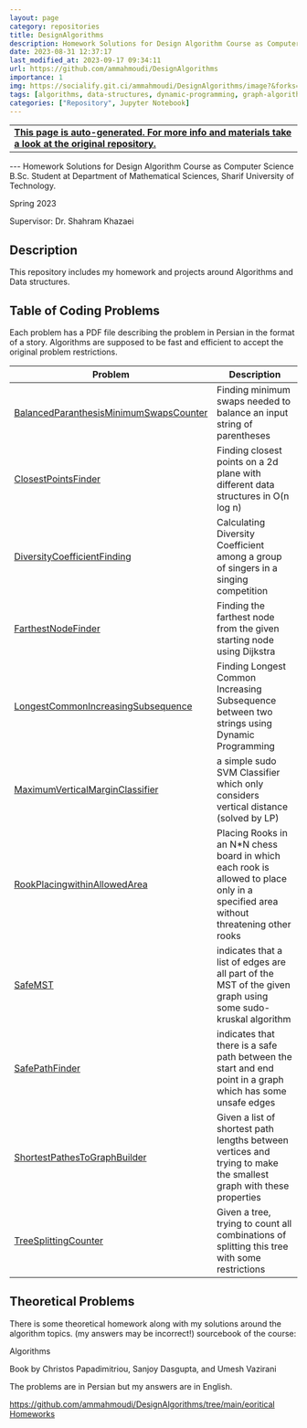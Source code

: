 ```yaml
---
layout: page
category: repositories
title: DesignAlgorithms
description: Homework Solutions for Design Algorithm Course as Computer Science B.Sc. Student at Department of Mathematical Sciences, Sharif University of Technology
date: 2023-08-31 12:37:17 
last_modified_at: 2023-09-17 09:34:11 
url: https://github.com/ammahmoudi/DesignAlgorithms
importance: 1
img: https://socialify.git.ci/ammahmoudi/DesignAlgorithms/image?&forks=1&issues=1&language=1&name=1&owner=1&stargazers=1&theme=Light
tags: [algorithms, data-structures, dynamic-programming, graph-algorithms, greedy-algorithms, linear-programming, recursive-backtracking-algorithm]
categories: ["Repository", Jupyter Notebook]
---
```

<div id="open-in-github" > <table class="table-cv list-group-table"> <tbody> <tr>    <td class="list-group-name"><b>   <a href="https://github.com/ammahmoudi/DesignAlgorithms" rel="external nofollow noopener" target="_blank"><i class="fa-brands fa-github"></i> This page is auto-generated. For more info and materials take a look at the original repository.</a> </b></td></tr> </tbody> </table></div>
---
Homework Solutions for Design Algorithm Course as Computer Science B.Sc. Student at Department of Mathematical Sciences, Sharif University of Technology.

Spring 2023

Supervisor: Dr. Shahram Khazaei


## Description
This repository includes my homework and projects around Algorithms and Data structures.

## Table of Coding Problems
Each problem has a PDF file describing the problem in Persian in the format of a story.
Algorithms are supposed to be fast and efficient to accept the original problem restrictions.

| Problem | Description |
| --- | --- |
| [BalancedParanthesisMinimumSwapsCounter](https://github.com/ammahmoudi/DesignAlgorithms/tree/main/BalancedParanthesisMinimumSwapsCounter) | Finding minimum swaps needed to balance an input string of parentheses |
| [ClosestPointsFinder](https://github.com/ammahmoudi/DesignAlgorithms/tree/main/ClosestPointsFinder) |Finding closest points on a 2d plane with different data structures in O(n log n) |
| [DiversityCoefficientFinding](https://github.com/ammahmoudi/DesignAlgorithms/tree/main/DiversityCoefficientFinding) | Calculating Diversity Coefficient among a group of singers in a singing competition |
| [FarthestNodeFinder](https://github.com/ammahmoudi/DesignAlgorithms/tree/main/FarthestNodeFinder) | Finding the farthest node from the given starting node using Dijkstra |
| [LongestCommonIncreasingSubsequence](https://github.com/ammahmoudi/DesignAlgorithms/tree/main/LongestCommonIncreasingSubsequence) | Finding Longest Common Increasing Subsequence between two strings using Dynamic Programming |
| [MaximumVerticalMarginClassifier](https://github.com/ammahmoudi/DesignAlgorithms/tree/main/MaximumVerticalMarginClassifier) | a simple sudo SVM Classifier which only considers vertical distance (solved by LP) |
| [RookPlacingwithinAllowedArea](https://github.com/ammahmoudi/DesignAlgorithms/tree/main/RookPlacingwithinAllowedArea) | Placing Rooks in an N*N chess board in which each rook is allowed to place only in a specified area without threatening other rooks |
| [SafeMST](https://github.com/ammahmoudi/DesignAlgorithms/tree/main/SafeMST) | indicates that a list of edges are all part of the MST of the given graph using some sudo-kruskal algorithm |
| [SafePathFinder](https://github.com/ammahmoudi/DesignAlgorithms/tree/main/SafePathFinder) | indicates that there is a safe path between the start and end point in a graph which has some unsafe edges |
| [ShortestPathesToGraphBuilder](https://github.com/ammahmoudi/DesignAlgorithms/tree/main/ShortestPathesToGraphBuilder) | Given a list of shortest path lengths between vertices and trying to make the smallest graph with these properties  |
| [TreeSplittingCounter](https://github.com/ammahmoudi/DesignAlgorithms/tree/main/TreeSplittingCounter) | Given a tree, trying to count all combinations of splitting this tree with some restrictions  |

## Theoretical Problems
There is some theoretical homework along with my solutions around the algorithm topics. (my answers may be incorrect!)
sourcebook of the course:


Algorithms

Book by Christos Papadimitriou, Sanjoy Dasgupta, and Umesh Vazirani

The problems are in Persian but my answers are in English.

[https://github.com/ammahmoudi/DesignAlgorithms/tree/main/eoritical Homeworks]('./TheorticalHomeworks')

